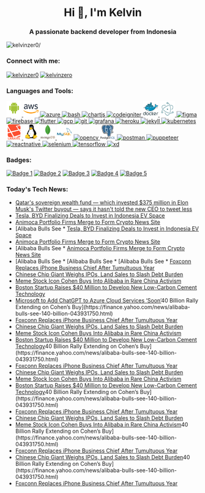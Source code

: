 <h1 align="center">Hi 👋, I'm Kelvin</h1>
<h3 align="center">A passionate backend developer from Indonesia</h3>
<p align="left"> <img src=https://komarev.com/ghpvc/?username=kelvinzer0 alt=kelvinzer0/> </p>

<h3 align="left">Connect with me:</h3>
<p align="left">
    <a href="https://dev.to/kelvinzer0" target="blank"><img align="center" src="https://cdn.jsdelivr.net/npm/simple-icons@3.0.1/icons/dev-dot-to.svg" alt="kelvinzer0" height="30" width="40" /></a>
    <a href="https://linkedin.com/in/kelvinzero" target="blank"><img align="center" src="https://cdn.jsdelivr.net/npm/simple-icons@3.0.1/icons/linkedin.svg" alt="kelvinzero" height="30" width="40" /></a>
</p>

<h3 align="left">Languages and Tools:</h3>
<p align="left">
    <a href="https://developer.android.com" target="_blank" rel="noreferrer"> <img src="https://raw.githubusercontent.com/devicons/devicon/master/icons/android/android-original-wordmark.svg" alt="android" width="40" height="40" /> </a>
    <a href="https://aws.amazon.com" target="_blank" rel="noreferrer"> <img src="https://raw.githubusercontent.com/devicons/devicon/master/icons/amazonwebservices/amazonwebservices-original-wordmark.svg" alt="aws" width="40" height="40" /> </a>
    <a href="https://azure.microsoft.com/en-in/" target="_blank" rel="noreferrer">
    <img src="https://www.vectorlogo.zone/logos/microsoft_azure/microsoft_azure-icon.svg" alt="azure" width="40" height="40" /> </a>
    <a href="https://www.gnu.org/software/bash/" target="_blank" rel="noreferrer"> <img src="https://www.vectorlogo.zone/logos/gnu_bash/gnu_bash-icon.svg" alt="bash" width="40" height="40" /> </a>
    <a href="https://www.chartjs.org" target="_blank" rel="noreferrer"> <img src="https://www.chartjs.org/media/logo-title.svg" alt="chartjs" width="40" height="40" /> </a>
    <a href="https://codeigniter.com" target="_blank" rel="noreferrer"> <img src="https://cdn.worldvectorlogo.com/logos/codeigniter.svg" alt="codeigniter" width="40" height="40" /> </a>
    <a href="https://www.docker.com/" target="_blank" rel="noreferrer"> <img src="https://raw.githubusercontent.com/devicons/devicon/master/icons/docker/docker-original-wordmark.svg" alt="docker" width="40" height="40" /> </a>
    <a href="https://www.electronjs.org" target="_blank" rel="noreferrer"> <img src="https://raw.githubusercontent.com/devicons/devicon/master/icons/electron/electron-original.svg" alt="electron" width="40" height="40" /> </a>
    <a href="https://www.figma.com/" target="_blank" rel="noreferrer"> <img src="https://www.vectorlogo.zone/logos/figma/figma-icon.svg" alt="figma" width="40" height="40" /> </a>
    <a href="https://firebase.google.com/" target="_blank" rel="noreferrer"> <img src="https://www.vectorlogo.zone/logos/firebase/firebase-icon.svg" alt="firebase" width="40" height="40" /> </a>
    <a href="https://flutter.dev" target="_blank" rel="noreferrer"> <img src="https://www.vectorlogo.zone/logos/flutterio/flutterio-icon.svg" alt="flutter" width="40" height="40" /> </a>
    <a href="https://cloud.google.com" target="_blank" rel="noreferrer"> <img src="https://www.vectorlogo.zone/logos/google_cloud/google_cloud-icon.svg" alt="gcp" width="40" height="40" /> </a>
    <a href="https://git-scm.com/" target="_blank" rel="noreferrer"> <img src="https://www.vectorlogo.zone/logos/git-scm/git-scm-icon.svg" alt="git" width="40" height="40" /> </a>
    <a href="https://grafana.com" target="_blank" rel="noreferrer"> <img src="https://www.vectorlogo.zone/logos/grafana/grafana-icon.svg" alt="grafana" width="40" height="40" /> </a>
    <a href="https://heroku.com" target="_blank" rel="noreferrer"> <img src="https://www.vectorlogo.zone/logos/heroku/heroku-icon.svg" alt="heroku" width="40" height="40" /> </a>
    <a href="https://jekyllrb.com/" target="_blank" rel="noreferrer"> <img src="https://www.vectorlogo.zone/logos/jekyllrb/jekyllrb-icon.svg" alt="jekyll" width="40" height="40" /> </a>
    <a href="https://kubernetes.io" target="_blank" rel="noreferrer"> <img src="https://www.vectorlogo.zone/logos/kubernetes/kubernetes-icon.svg" alt="kubernetes" width="40" height="40" /> </a>
    <a href="https://laravel.com/" target="_blank" rel="noreferrer"> <img src="https://raw.githubusercontent.com/devicons/devicon/master/icons/laravel/laravel-plain-wordmark.svg" alt="laravel" width="40" height="40" /> </a>
    <a href="https://www.linux.org/" target="_blank" rel="noreferrer"> <img src="https://raw.githubusercontent.com/devicons/devicon/master/icons/linux/linux-original.svg" alt="linux" width="40" height="40" /> </a>
    <a href="https://www.mongodb.com/" target="_blank" rel="noreferrer"> <img src="https://raw.githubusercontent.com/devicons/devicon/master/icons/mongodb/mongodb-original-wordmark.svg" alt="mongodb" width="40" height="40" /> </a>
    <a href="https://www.mysql.com/" target="_blank" rel="noreferrer"> <img src="https://raw.githubusercontent.com/devicons/devicon/master/icons/mysql/mysql-original-wordmark.svg" alt="mysql" width="40" height="40" /> </a>
    <a href="https://opencv.org/" target="_blank" rel="noreferrer"> <img src="https://www.vectorlogo.zone/logos/opencv/opencv-icon.svg" alt="opencv" width="40" height="40" /> </a>
    <a href="https://www.postgresql.org" target="_blank" rel="noreferrer"> <img src="https://raw.githubusercontent.com/devicons/devicon/master/icons/postgresql/postgresql-original-wordmark.svg" alt="postgresql" width="40" height="40" /> </a>
    <a href="https://postman.com" target="_blank" rel="noreferrer"> <img src="https://www.vectorlogo.zone/logos/getpostman/getpostman-icon.svg" alt="postman" width="40" height="40" /> </a>
    <a href="https://github.com/puppeteer/puppeteer" target="_blank" rel="noreferrer"> <img src="https://www.vectorlogo.zone/logos/pptrdev/pptrdev-official.svg" alt="puppeteer" width="40" height="40" /> </a>
    <a href="https://reactnative.dev/" target="_blank" rel="noreferrer"> <img src="https://reactnative.dev/img/header_logo.svg" alt="reactnative" width="40" height="40" /> </a>
    <a href="https://www.selenium.dev" target="_blank" rel="noreferrer"> <img src="https://raw.githubusercontent.com/detain/svg-logos/780f25886640cef088af994181646db2f6b1a3f8/svg/selenium-logo.svg" alt="selenium" width="40" height="40" /> </a>
    <a href="https://www.tensorflow.org" target="_blank" rel="noreferrer"> <img src="https://www.vectorlogo.zone/logos/tensorflow/tensorflow-icon.svg" alt="tensorflow" width="40" height="40" /> </a>
    <a href="https://www.adobe.com/products/xd.html" target="_blank" rel="noreferrer"> <img src="https://cdn.worldvectorlogo.com/logos/adobe-xd.svg" alt="xd" width="40" height="40" /> </a>
</p>

<h3 align="left">Badges:</h3>
<p align="left">
<a href="https://www.credly.com/badges/0abb5bd7-8acd-43e5-a68a-2b3b67987daa/embedded" target="_blank"><img src="https://images.credly.com/images/f70ce45d-0fc5-4e82-a49c-10386b3b5b08/image.png" alt="Badge 1" width="40" height="40"></a>
<a href="https://www.credly.com/badges/4e3b3c9e-dfd3-4ece-a957-3d126ee20b6e/embedded" target="_blank"><img src="https://images.credly.com/images/964d28c3-1543-4e23-bc30-97a2cdc15a59/image.png" alt="Badge 2" width="40" height="40"></a>
<a href="https://www.credly.com/badges/c26ff9be-2fca-4fe7-b022-84f1cb350f16/embedded" target="_blank"><img src="https://images.credly.com/images/0571ab1d-f43b-43d9-9c68-8ebd0ebd61b7/Python_for_Data_Sci_and_AI_Foundational.png" alt="Badge 3" width="40" height="40"></a>
<a href="https://www.credly.com/badges/2c00d2f4-8660-45cc-8ee1-fb11be7378b8/embedded" target="_blank"><img src="https://images.credly.com/images/3cd98d8a-c224-4f8f-a839-d0a87422f2c1/Python_Project_for_AI_and_Application_Development.png" alt="Badge 4" width="40" height="40"></a>
<a href="https://www.credly.com/badges/966890c4-3f82-4d57-b82a-05b7faf53781/embedded" target="_blank"><img src="https://images.credly.com/images/767c6a2b-4026-4395-80a2-0d2cb1eff8af/image.png" alt="Badge 5" width="40" height="40"></a>
</p>

### Today's Tech News:

<!--START_SECTION:feed-->
* [Qatar&#39;s sovereign wealth fund — which invested $375 million in Elon Musk&#39;s Twitter buyout — says it hasn&#39;t told the new CEO to tweet less](https:&#x2F;&#x2F;finance.yahoo.com&#x2F;news&#x2F;qatars-sovereign-wealth-fund-invested-090010280.html)
* [Tesla, BYD Finalizing Deals to Invest in Indonesia EV Space](https:&#x2F;&#x2F;finance.yahoo.com&#x2F;news&#x2F;tesla-byd-finalizing-deals-invest-081045393.html)
* [Animoca Portfolio Firms Merge to Form Crypto News Site](https:&#x2F;&#x2F;finance.yahoo.com&#x2F;news&#x2F;animoca-portfolio-firms-merge-form-075500569.html)
* [Alibaba Bulls See * [Tesla, BYD Finalizing Deals to Invest in Indonesia EV Space](https:&#x2F;&#x2F;finance.yahoo.com&#x2F;news&#x2F;tesla-byd-finalizing-deals-invest-081045393.html)
* [Animoca Portfolio Firms Merge to Form Crypto News Site](https:&#x2F;&#x2F;finance.yahoo.com&#x2F;news&#x2F;animoca-portfolio-firms-merge-form-075500569.html)
* [Alibaba Bulls See * [Animoca Portfolio Firms Merge to Form Crypto News Site](https:&#x2F;&#x2F;finance.yahoo.com&#x2F;news&#x2F;animoca-portfolio-firms-merge-form-075500569.html)
* [Alibaba Bulls See * [Alibaba Bulls See * [Alibaba Bulls See * [Foxconn Replaces iPhone Business Chief After Tumultuous Year](https:&#x2F;&#x2F;finance.yahoo.com&#x2F;news&#x2F;foxconn-replaces-iphone-business-chief-040700536.html)
* [Chinese Chip Giant Weighs IPOs, Land Sales to Slash Debt Burden](https:&#x2F;&#x2F;finance.yahoo.com&#x2F;news&#x2F;chinese-chip-giant-weighs-ipos-025350423.html)
* [Meme Stock Icon Cohen Buys Into Alibaba in Rare China Activism](https:&#x2F;&#x2F;finance.yahoo.com&#x2F;news&#x2F;activist-cohen-takes-stake-alibaba-010534532.html)
* [Boston Startup Raises $40 Million to Develop New Low-Carbon Cement Technology](https:&#x2F;&#x2F;finance.yahoo.com&#x2F;news&#x2F;boston-startup-raises-40-million-010017024.html)
* [Microsoft to Add ChatGPT to Azure Cloud Services ‘Soon’](https:&#x2F;&#x2F;finance.yahoo.com&#x2F;news&#x2F;microsoft-add-chatgpt-azure-cloud-010012463.html)40 Billion Rally Extending on Cohen’s Buy](https:&#x2F;&#x2F;finance.yahoo.com&#x2F;news&#x2F;alibaba-bulls-see-140-billion-043931750.html)
* [Foxconn Replaces iPhone Business Chief After Tumultuous Year](https:&#x2F;&#x2F;finance.yahoo.com&#x2F;news&#x2F;foxconn-replaces-iphone-business-chief-040700536.html)
* [Chinese Chip Giant Weighs IPOs, Land Sales to Slash Debt Burden](https:&#x2F;&#x2F;finance.yahoo.com&#x2F;news&#x2F;chinese-chip-giant-weighs-ipos-025350423.html)
* [Meme Stock Icon Cohen Buys Into Alibaba in Rare China Activism](https:&#x2F;&#x2F;finance.yahoo.com&#x2F;news&#x2F;activist-cohen-takes-stake-alibaba-010534532.html)
* [Boston Startup Raises $40 Million to Develop New Low-Carbon Cement Technology](https:&#x2F;&#x2F;finance.yahoo.com&#x2F;news&#x2F;boston-startup-raises-40-million-010017024.html)40 Billion Rally Extending on Cohen’s Buy](https:&#x2F;&#x2F;finance.yahoo.com&#x2F;news&#x2F;alibaba-bulls-see-140-billion-043931750.html)
* [Foxconn Replaces iPhone Business Chief After Tumultuous Year](https:&#x2F;&#x2F;finance.yahoo.com&#x2F;news&#x2F;foxconn-replaces-iphone-business-chief-040700536.html)
* [Chinese Chip Giant Weighs IPOs, Land Sales to Slash Debt Burden](https:&#x2F;&#x2F;finance.yahoo.com&#x2F;news&#x2F;chinese-chip-giant-weighs-ipos-025350423.html)
* [Meme Stock Icon Cohen Buys Into Alibaba in Rare China Activism](https:&#x2F;&#x2F;finance.yahoo.com&#x2F;news&#x2F;activist-cohen-takes-stake-alibaba-010534532.html)
* [Boston Startup Raises $40 Million to Develop New Low-Carbon Cement Technology](https:&#x2F;&#x2F;finance.yahoo.com&#x2F;news&#x2F;boston-startup-raises-40-million-010017024.html)40 Billion Rally Extending on Cohen’s Buy](https:&#x2F;&#x2F;finance.yahoo.com&#x2F;news&#x2F;alibaba-bulls-see-140-billion-043931750.html)
* [Foxconn Replaces iPhone Business Chief After Tumultuous Year](https:&#x2F;&#x2F;finance.yahoo.com&#x2F;news&#x2F;foxconn-replaces-iphone-business-chief-040700536.html)
* [Chinese Chip Giant Weighs IPOs, Land Sales to Slash Debt Burden](https:&#x2F;&#x2F;finance.yahoo.com&#x2F;news&#x2F;chinese-chip-giant-weighs-ipos-025350423.html)
* [Meme Stock Icon Cohen Buys Into Alibaba in Rare China Activism](https:&#x2F;&#x2F;finance.yahoo.com&#x2F;news&#x2F;activist-cohen-takes-stake-alibaba-010534532.html)40 Billion Rally Extending on Cohen’s Buy](https:&#x2F;&#x2F;finance.yahoo.com&#x2F;news&#x2F;alibaba-bulls-see-140-billion-043931750.html)
* [Foxconn Replaces iPhone Business Chief After Tumultuous Year](https:&#x2F;&#x2F;finance.yahoo.com&#x2F;news&#x2F;foxconn-replaces-iphone-business-chief-040700536.html)
* [Chinese Chip Giant Weighs IPOs, Land Sales to Slash Debt Burden](https:&#x2F;&#x2F;finance.yahoo.com&#x2F;news&#x2F;chinese-chip-giant-weighs-ipos-025350423.html)40 Billion Rally Extending on Cohen’s Buy](https:&#x2F;&#x2F;finance.yahoo.com&#x2F;news&#x2F;alibaba-bulls-see-140-billion-043931750.html)
* [Foxconn Replaces iPhone Business Chief After Tumultuous Year](https:&#x2F;&#x2F;finance.yahoo.com&#x2F;news&#x2F;foxconn-replaces-iphone-business-chief-040700536.html)
<!--END_SECTION:feed-->
